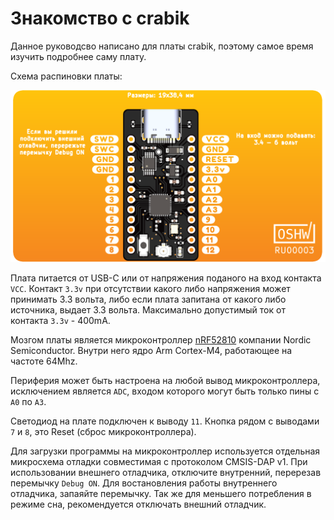 # Знакомство с crabik

Данное руководсво написано для платы crabik, поэтому самое время изучить подробнее саму плату.

Cхема распиновки платы:

![Схема распиновки платы crabik](images/crabik_pinout.png)

Плата питается от USB-C или от напряжения поданого на вход контакта `VCC`.
Контакт `3.3v` при отсутствии какого либо напряжения может принимать 3.3 вольта, либо если плата запитана от какого либо источника, выдает 3.3 вольта.
Максимально допустимый ток от контакта `3.3v` - 400mA.

Мозгом платы является микроконтроллер [nRF52810][chip] компании Nordic Semiconductor.
Внутри него ядро Arm Cortex-M4, работающее на частоте 64Mhz.

Периферия может быть настроена на любой вывод микроконтроллера, исключением является `ADC`, входом которого могут быть только пины с `A0` по `A3`.

Светодиод на плате подключен к выводу `11`. Кнопка рядом с выводами `7` и `8`, это Reset (сброс микроконтроллера).

Для загрузки программы на микроконтроллер используется отдельная микросхема отладки совместимая с протоколом CMSIS-DAP v1.
При использовании внешнего отладчика, отключите внутренний, перерезав перемычку `Debug ON`.
Для востановления работы внутреннего отладчика, запаяйте перемычку.
Так же для меньшего потребления в режиме сна, рекомендуется отключать внешний отладчик.

[chip]: https://www.nordicsemi.com/Products/Low-power-short-range-wireless/nRF52810
